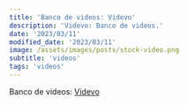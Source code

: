 ```yaml
---
title: 'Banco de videos: Videvo'
description: 'Videvo: Banco de videos.'
date: '2023/03/11'
modified_date: '2023/03/11'
image: /assets/images/posts/stock-video.png
subtitle: 'videos'
tags: 'videos'
---
```


Banco de videos: [Videvo](https://www.videvo.net/)

